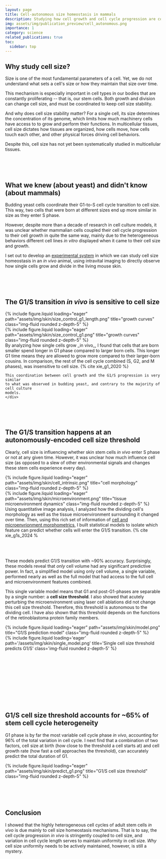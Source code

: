 ```yaml
---
layout: page
title: Cell-autonomous size homeostasis in mammals
description: Studying how cell growth and cell cycle progression are coupled in adult mouse skin stem cells.
img: assets/img/publication_preview/cell_autonomous.png
importance: 1
category: science
related_publications: true
toc:
  sidebar: top
---
```



## Why study cell size?

Size is one of the most fundamental parameters of a cell. Yet, we do not
understand what sets a cell's size or how they maintain that size over time.

This mechanism is especially important in cell types in our bodies that are
constantly proliferating -- that is, our stem cells. Both growth and division can
change cell size, and must be coordinated to keep cell size stability.

And why does cell size stability matter? For a single cell, its size
determines the concentration of its genome, which limits how much machinery
cells have access to to grow and perform their functions. In multicellular tissues, cell size
dictates how tissues are organized, how cells move, how cells touch each other,
and other physical forces driving cell behaviors.

Despite this, cell size has not yet been systematically studied in multicellular tissues.

<br>
<br>
<br>

## What we knew (about yeast) and didn't know (about mammals)

Budding yeast cells coordinate their G1-to-S cell cycle transition to cell size.
This way, two cells that were born at different sizes end up more similar in size as they
enter S phase.

However, despite more than a decade of research in cell culture models, it was
unclear whether mammalian cells coupled their cell cycle progression to their
cell growth in quite the same way, mainly due to the heterogeneous behaviors different
cell lines _in vitro_ displayed when it came to their cell size and growth.

I set out to develop an [experimental system](https://xies.github.io/projects/4d_single_cell_in_vivo_imaging/) in which we can study cell size homeostasis in an _in vivo_ animal,
using intravital imaging to directly observe how single cells grow
and divide in the living mouse skin.

<br>
<br>
<br>

## The G1/S transition _in vivo_ is sensitive to cell size
<div class="row">
  <div class="col-3">
      {% include figure.liquid loading="eager" path="assets/img/skin/size_control_g1_length.png" title="growth curves" class="img-fluid rounded z-depth-5" %}
  </div>
  <div class="col-3">
      {% include figure.liquid loading="eager" path="assets/img/skin/size_control_g1.png" title="growth curves" class="img-fluid rounded z-depth-5" %}
  </div>
  <div class="col-4">
    By analyzing how single cells grow _in vivo_, I found that cells that are born
    smaller spend longer in G1 phase compared to larger born cells. This longer G1
    time means they are allowed to grow more compared to their larger-born cousins. In
    comparison, the rest of the cell cycle combined (S, G2, and M phases), was
    insensitive to cell size. {% cite xie_g1_2020 %}

    This coordination between cell growth and the G1/S progression is very similar
    to what was observed in budding yeast, and contrary to the majority of cell culture
    models.
    </div>
</div>

<br>
<br>
<br>

## The G1/S transition happens at an autonomously-encoded cell size threshold

Clearly, cell size is influencing whether skin stem cells _in vivo_ enter S phase or not
at any given time. However, it was unclear how much influence cell size (as opposed to a slew of other environmental signals and changes these stem cells experience every day).

<div class="row">
  <div class="col-2">
      {% include figure.liquid loading="eager" path="assets/img/skin/cell_intrinsic.png" title="cell morphology" class="img-fluid rounded z-depth-5" %}
  </div>
    <div class="col-2">
        {% include figure.liquid loading="eager" path="assets/img/skin/microenvironment.png" title="tissue microenvironment dynamics" class="img-fluid rounded z-depth-5" %}
    </div>
    <div class="6">
    Using quantitative image analysis, I analyzed how the dividing cell's morphology
    as well as the tissue microenvironment surrounding it changed over time. Then,
    using this rich set of information of <u>cell and microenvrionment morphometrics</u>, I
    built statistical models to isolate which feature can predict whether cells will enter
    the G1/S transition. {% cite xie_g1s_2024 %
      </div>
</div>
<br>
<br>
<br>

These models predict G1/S transition with ~90% accuracy. Surprisingly, these models
reveal that _only_ cell volume had any significant predictive power. In fact, a
simplified model using only cell volume, a single variable, performed nearly
as well as the full model that had access to the full cell and microenvironment
features combined.

This single variable model means that G1 and post-G1-phases are separable by a single
number: a <b>cell size threshold</b>. I also showed that acutely perturbing the microenvironment
using laser cell ablations did not change this cell size threshold. Therefore, this
threshold is autonomous to the dividing cell. I have also shown that this threshold
depends on the functions of the retinoblastoma protein family members.

<div class="row" style='height:200px;'>
  <div class="col-2 h-100">
      {% include figure.liquid loading="eager" path="assets/img/skin/model.png" title="G1/S prediction model" class="img-fluid rounded z-depth-5" %}
  </div>
  <div class="col-2 h-100">
      {% include figure.liquid loading='eager' path='/assets/img/skin/single_model.png' title='Single cell size threshold predicts G1/S' class='img-fluid rounded z-depth-5' %}
  </div>
</div>

<br>
<br>
<br>

## G1/S cell size threshold accounts for ~65% of stem cell cycle heterogeneity

G1 phase is by far the most variable cell cycle phase _in vivo_, accounting for
96% of the total variation in cell cycle. I next find that a combination of two
factors, cell size at birth (how close to the threshold a cell starts at) and cell growth rate
(how fast a cell approaches the threshold), can accurately predict the total
duration of G1.

<div class="container">
  <div class="row justify-content-md-center">
    <div class="col-md-auto">
      {% include figure.liquid loading="eager" path="assets/img/skin/predict_g1.png" title="G1/S cell size threshold" class="img-fluid rounded z-depth-5" %}
    </div>
</div>

<br>
<br>
<br>
<br>

## Conclusion
I showed that the highly heterogeneous cell cycles of adult stem cells _in vivo_ is
due mainly to cell size homeostasis mechanisms. That is to say, the cell cycle progression
_in vivo_ is stringently coupled to cell size, and variation in cell cycle length
serves to maintain uniformity in cell size. _Why_ cell size uniformity needs to be actively
maintained, however, is still a mystery.

<br>
<br>
<br>
<br>
